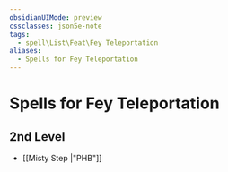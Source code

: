 ```yaml
---
obsidianUIMode: preview
cssclasses: json5e-note
tags:
  - spell\List\Feat\Fey Teleportation
aliases:
  - Spells for Fey Teleportation
---
```

# Spells for Fey Teleportation

## 2nd Level

- [[Misty Step \|"PHB"]]
